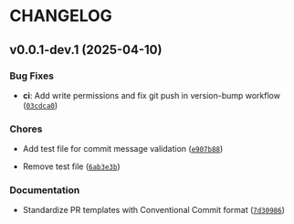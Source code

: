 # CHANGELOG


## v0.0.1-dev.1 (2025-04-10)

### Bug Fixes

- **ci**: Add write permissions and fix git push in version-bump workflow
  ([`03cdca0`](https://github.com/hughy603/anaconda-to-miniconda/commit/03cdca0315bd3a4725acf19d98b3177965de2929))

### Chores

- Add test file for commit message validation
  ([`e907b88`](https://github.com/hughy603/anaconda-to-miniconda/commit/e907b885aca193300fcf539bc068c5841a9c9be2))

- Remove test file
  ([`6ab3e3b`](https://github.com/hughy603/anaconda-to-miniconda/commit/6ab3e3bfec371dcad04024ee0fba1341625efe05))

### Documentation

- Standardize PR templates with Conventional Commit format
  ([`7d30986`](https://github.com/hughy603/anaconda-to-miniconda/commit/7d309868e927c12c69965329e2d394830cadf13c))
